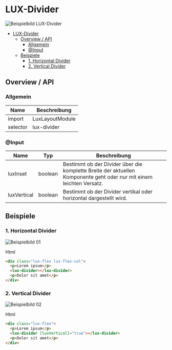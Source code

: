 # LUX-Divider

![Beispielbild LUX-Divider](https://raw.githubusercontent.com/wiki/IHK-GfI/lux-components/Versions/v18/lux‐divider-v18-img.png)

- [LUX-Divider](#lux-divider)
  - [Overview / API](#overview--api)
    - [Allgemein](#allgemein)
    - [@Input](#input)
  - [Beispiele](#beispiele)
    - [1. Horizontal Divider](#1-horizontal-divider)
    - [2. Vertical Divider](#2-vertical-divider)

## Overview / API

### Allgemein

| Name     | Beschreibung    |
| -------- | --------------- |
| import   | LuxLayoutModule |
| selector | lux-divider     |

### @Input

| Name        | Typ     | Beschreibung                                                                                                         |
| ----------- | ------- | -------------------------------------------------------------------------------------------------------------------- |
| luxInset    | boolean | Bestimmt ob der Divider über die komplette Breite der aktuellen Komponente geht oder nur mit einem leichten Versatz. |
| luxVertical | boolean | Bestimmt ob der Divider vertikal oder horizontal dargestellt wird.                                                   |

## Beispiele

### 1. Horizontal Divider

![Beispielbild 01](https://raw.githubusercontent.com/wiki/IHK-GfI/lux-components/Versions/v18/lux‐divider-v18-img-01.png)

Html

```html
<div class="lux-flex lux-flex-col">
  <p>Lorem ipsum</p>
  <lux-divider></lux-divider>
  <p>Dolor sit amet</p>
</div>
```

### 2. Vertical Divider

![Beispielbild 02](https://raw.githubusercontent.com/wiki/IHK-GfI/lux-components/Versions/v18/lux‐divider-v18-img-02.png)

Html

```html
<div class="lux-flex">
  <p>Lorem ipsum</p>
  <lux-divider [luxVertical]="true"></lux-divider>
  <p>Dolor sit amet</p>
</div>
```
